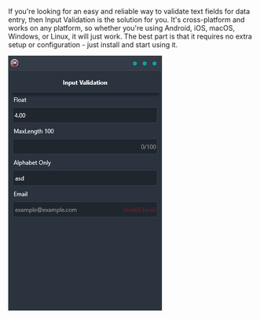 If you're looking for an easy and reliable way to validate text fields for data entry, then Input Validation is the solution for you. It's cross-platform and works on any platform, so whether you're using Android, iOS, macOS, Windows, or Linux, it will just work. The best part is that it requires no extra setup or configuration - just install and start using it.

![screenshot](screenshot.gif)
